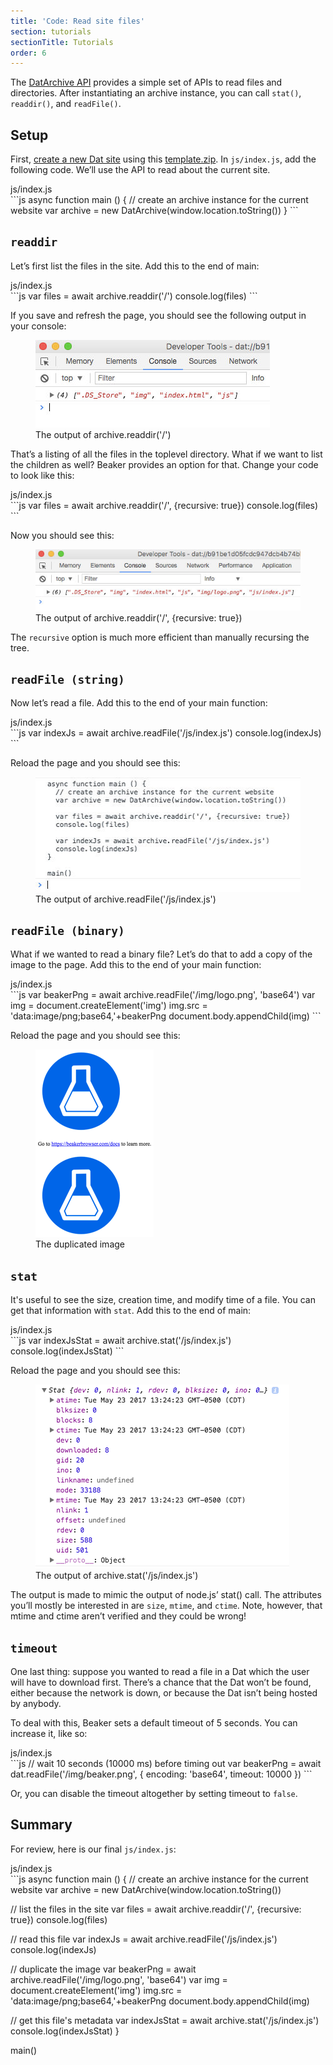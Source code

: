 ```yaml
---
title: 'Code: Read site files'
section: tutorials
sectionTitle: Tutorials
order: 6
---
```


The [DatArchive API](/docs/apis/dat.html) provides a simple set of APIs to read files and directories. After instantiating an archive instance, you can call `stat()`, `readdir()`, and `readFile()`.

## Setup

First, [create a new Dat site](/docs/using-beaker/create-a-site.html) using this [<i class="fa fa-file-archive-o"></i> template.zip](/docs/tutorials/template.zip). In `js/index.js`, add the following code. We’ll use the API to read about the current site.

<figcaption class="code">js/index.js</figcaption>
```js
async function main () {
  // create an archive instance for the current website
  var archive = new DatArchive(window.location.toString())
}
```

## `readdir`

Let’s first list the files in the site. Add this to the end of main:

<figcaption class="code">js/index.js</figcaption>
```js
var files = await archive.readdir('/')
console.log(files)
```

If you save and refresh the page, you should see the following output in your console:

<figure>
<img src="/img/docs/tut-read-site-files/readdir.jpg" >
<figcaption>The output of archive.readdir('/')</figcaption>
</figure>

That’s a listing of all the files in the toplevel directory. What if we want to list the children as well? Beaker provides an option for that. Change your code to look like this:

<figcaption class="code">js/index.js</figcaption>
```js
var files = await archive.readdir('/', {recursive: true})
console.log(files)
```

Now you should see this:

<figure>
<img src="/img/docs/tut-read-site-files/readdir-recursive.jpg" >
<figcaption>The output of archive.readdir('/', {recursive: true})</figcaption>
</figure>

The `recursive` option is much more efficient than manually recursing the tree.

## `readFile (string)`

Now let’s read a file. Add this to the end of your main function:

<figcaption class="code">js/index.js</figcaption>
```js
var indexJs = await archive.readFile('/js/index.js')
console.log(indexJs)
```

Reload the page and you should see this:

<figure>
<img src="/img/docs/tut-read-site-files/readfile.jpg" >
<figcaption>The output of archive.readFile('/js/index.js')</figcaption>
</figure>

## `readFile (binary)`

What if we wanted to read a binary file? Let’s do that to add a copy of the image to the page. Add this to the end of your main function:

<figcaption class="code">js/index.js</figcaption>
```js
var beakerPng = await archive.readFile('/img/logo.png', 'base64')
var img = document.createElement('img')
img.src = 'data:image/png;base64,'+beakerPng
document.body.appendChild(img)
```

Reload the page and you should see this:

<figure>
<img src="/img/docs/tut-read-site-files/imgcopy.png" >
<figcaption>The duplicated image</figcaption>
</figure>

## `stat`

It's useful to see the size, creation time, and modify time of a file. You can get that information with `stat`. Add this to the end of main:

<figcaption class="code">js/index.js</figcaption>
```js
var indexJsStat = await archive.stat('/js/index.js')
console.log(indexJsStat)
```

Reload the page and you should see this:

<figure>
<img src="/img/docs/tut-read-site-files/stat.png" >
<figcaption>The output of archive.stat('/js/index.js')</figcaption>
</figure>

The output is made to mimic the output of node.js’ stat() call. The attributes you’ll mostly be interested in are `size`, `mtime`, and `ctime`. Note, however, that mtime and ctime aren’t verified and they could be wrong!

## `timeout`

One last thing: suppose you wanted to read a file in a Dat which the user will have to download first. There’s a chance that the Dat won’t be found, either because the network is down, or because the Dat isn’t being hosted by anybody.

To deal with this, Beaker sets a default timeout of 5 seconds. You can increase it, like so:

<figcaption class="code">js/index.js</figcaption>
```js
// wait 10 seconds (10000 ms) before timing out
var beakerPng = await dat.readFile('/img/beaker.png', {
  encoding: 'base64',
  timeout: 10000
})
```

Or, you can disable the timeout altogether by setting timeout to `false`.

## Summary

For review, here is our final `js/index.js`:

<figcaption class="code">js/index.js</figcaption>
```js
async function main () {
  // create an archive instance for the current website
  var archive = new DatArchive(window.location.toString())

  // list the files in the site
  var files = await archive.readdir('/', {recursive: true})
  console.log(files)

  // read this file
  var indexJs = await archive.readFile('/js/index.js')
  console.log(indexJs)

  // duplicate the image
  var beakerPng = await archive.readFile('/img/logo.png', 'base64')
  var img = document.createElement('img')
  img.src = 'data:image/png;base64,'+beakerPng
  document.body.appendChild(img)

  // get this file's metadata
  var indexJsStat = await archive.stat('/js/index.js')
  console.log(indexJsStat)
}

main()
```